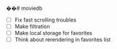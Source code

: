 ��# moviedb
- [ ] Fix fast scrolling troubles
- [ ] Make filtration
- [ ] Make local storage for favorites
- [ ] Think about rerendering in favorites list
